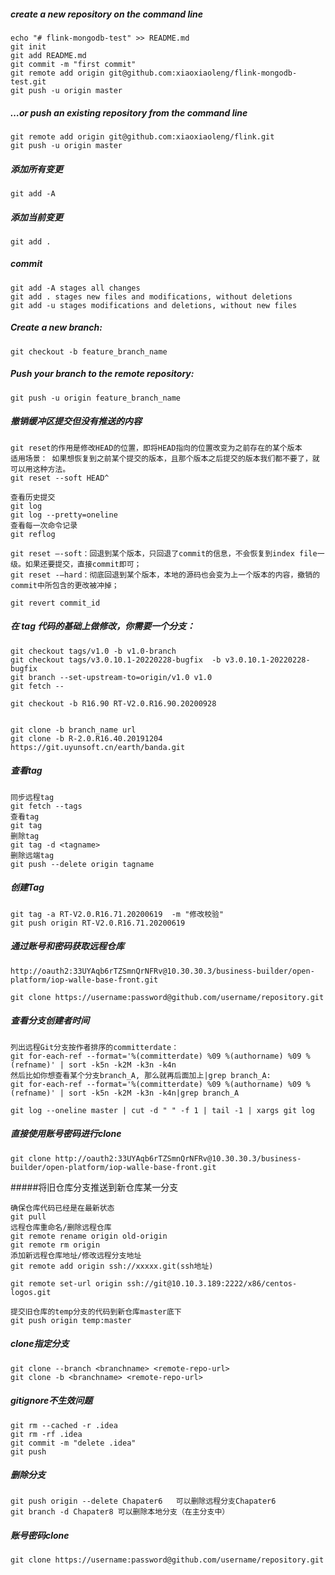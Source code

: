 ##### create a new repository on the command line

```shell
echo "# flink-mongodb-test" >> README.md
git init
git add README.md
git commit -m "first commit"
git remote add origin git@github.com:xiaoxiaoleng/flink-mongodb-test.git
git push -u origin master
```

##### …or push an existing repository from the command line

```shell
git remote add origin git@github.com:xiaoxiaoleng/flink.git
git push -u origin master
```

##### 添加所有变更

```shell
git add -A
```

##### 添加当前变更

```shell
git add .
```

##### commit

```shell
git add -A stages all changes
git add . stages new files and modifications, without deletions
git add -u stages modifications and deletions, without new files
```

##### Create a new branch:

```shell
git checkout -b feature_branch_name
```

##### Push your branch to the remote repository:

```shell
git push -u origin feature_branch_name
```

##### 撤销缓冲区提交但没有推送的内容

```shell
git reset的作用是修改HEAD的位置，即将HEAD指向的位置改变为之前存在的某个版本
适用场景： 如果想恢复到之前某个提交的版本，且那个版本之后提交的版本我们都不要了，就可以用这种方法。
git reset --soft HEAD^

查看历史提交
git log
git log --pretty=oneline
查看每一次命令记录
git reflog

git reset –-soft：回退到某个版本，只回退了commit的信息，不会恢复到index file一级。如果还要提交，直接commit即可；
git reset -–hard：彻底回退到某个版本，本地的源码也会变为上一个版本的内容，撤销的commit中所包含的更改被冲掉；

git revert commit_id
```

##### 在 tag 代码的基础上做修改，你需要一个分支： 

```shell
git checkout tags/v1.0 -b v1.0-branch
git checkout tags/v3.0.10.1-20220228-bugfix  -b v3.0.10.1-20220228-bugfix
git branch --set-upstream-to=origin/v1.0 v1.0
git fetch --

git checkout -b R16.90 RT-V2.0.R16.90.20200928


git clone -b branch_name url
git clone -b R-2.0.R16.40.20191204 https://git.uyunsoft.cn/earth/banda.git
```

##### 查看tag

```shell
同步远程tag
git fetch --tags
查看tag
git tag
删除tag
git tag -d <tagname>
删除远端tag
git push --delete origin tagname
```

##### 创建Tag

```shell
git tag -a RT-V2.0.R16.71.20200619  -m "修改校验"
git push origin RT-V2.0.R16.71.20200619
```

##### 通过账号和密码获取远程仓库

```
http://oauth2:33UYAqb6rTZSmnQrNFRv@10.30.30.3/business-builder/open-platform/iop-walle-base-front.git

git clone https://username:password@github.com/username/repository.git
```

##### 查看分支创建者时间

```shell
列出远程Git分支按作者排序的committerdate：
git for-each-ref --format='%(committerdate) %09 %(authorname) %09 %(refname)' | sort -k5n -k2M -k3n -k4n
然后比如你想查看某个分支branch_A, 那么就再后面加上|grep branch_A:
git for-each-ref --format='%(committerdate) %09 %(authorname) %09 %(refname)' | sort -k5n -k2M -k3n -k4n|grep branch_A

git log --oneline master | cut -d " " -f 1 | tail -1 | xargs git log
```

##### 直接使用账号密码进行clone

```shell
git clone http://oauth2:33UYAqb6rTZSmnQrNFRv@10.30.30.3/business-builder/open-platform/iop-walle-base-front.git
```

#####将旧仓库分支推送到新仓库某一分支

```shell
确保仓库代码已经是在最新状态
git pull
远程仓库重命名/删除远程仓库
git remote rename origin old-origin
git remote rm origin
添加新远程仓库地址/修改远程分支地址
git remote add origin ssh://xxxxx.git(ssh地址)

git remote set-url origin ssh://git@10.10.3.189:2222/x86/centos-logos.git

提交旧仓库的temp分支的代码到新仓库master底下
git push origin temp:master
```

##### clone指定分支

```shell
git clone --branch <branchname> <remote-repo-url>
git clone -b <branchname> <remote-repo-url>
```

##### gitignore不生效问题

```shell
git rm --cached -r .idea
git rm -rf .idea
git commit -m "delete .idea"
git push
```

##### 删除分支

```
git push origin --delete Chapater6   可以删除远程分支Chapater6      
git branch -d Chapater8 可以删除本地分支（在主分支中）
```

##### 账号密码clone

```
git clone https://username:password@github.com/username/repository.git
```

